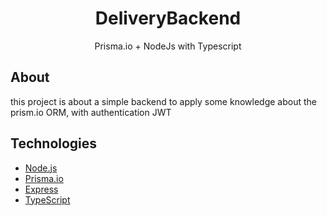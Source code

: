 <h1 align='center'> DeliveryBackend</h1>
<p Align='center'>
Prisma.io + NodeJs with Typescript
</p>

## About
this project is about a simple backend to apply some knowledge about the prism.io ORM, with authentication JWT

## Technologies 
* [Node.js]()
* [Prisma.io](https://www.prisma.io/)
* [Express]()
* [TypeScript]()

   



